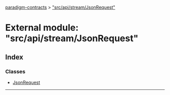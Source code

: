 [paradigm-contracts](../README.md) > ["src/api/stream/JsonRequest"](../modules/_src_api_stream_jsonrequest_.md)

# External module: "src/api/stream/JsonRequest"

## Index

### Classes

* [JsonRequest](../classes/_src_api_stream_jsonrequest_.jsonrequest.md)

---

